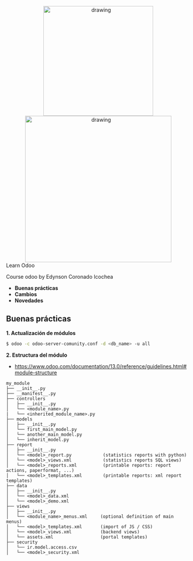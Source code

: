<div align="center">
	<img src="https://raw.githubusercontent.com/edynsoncoronado/learn_odoo/master/src/images/edyodoo.jpg" alt="drawing" width="300"/>
	<img src="https://raw.githubusercontent.com/edynsoncoronado/learn_odoo/master/src/images/odoo.png"  alt="drawing" width="400"/><br>
</div
-----------------

# Learn Odoo

Course odoo by Edynson Coronado Icochea

* **Buenas prácticas**
* **Cambios**
* **Novedades**

## Buenas prácticas

**1. Actualización de módulos**
```bash
$ odoo -c odoo-server-comunity.conf -d <db_name> -u all
```

**2. Estructura del módulo**
- https://www.odoo.com/documentation/13.0/reference/guidelines.html#module-structure
```
my_module
├── __init__.py
├── __manifest__.py
├── controllers
│   ├── __init__.py
│   └── <module_name>.py
|   └── <inherited_module_name>.py
├── models
│   ├── __init__.py
│   └── first_main_model.py
│   └── another_main_model.py
│   └── inherit_model.py
├── report
│   ├── __init__.py
│   └── <model>_report.py            (statistics reports with python)
│   └── <model>_views.xml            (statistics reports SQL views)
│   └── <model>_reports.xml          (printable reports: report actions, paperformat, ...)
│   └── <model>_templates.xml        (printable reports: xml report templates)
├── data
│   ├── __init__.py
│   └── <model>_data.xml
│   └── <model>_demo.xml
├── views
│   ├── __init__.py
│   └── <module_name>_menus.xml     (optional definition of main menus)
│   └── <model>_templates.xml       (import of JS / CSS)
│   └── <model>_views.xml           (backend views)
│   └── assets.xml                  (portal templates)
├── security
│   └── ir.model.access.csv
│   └── <model>_security.xml
```
